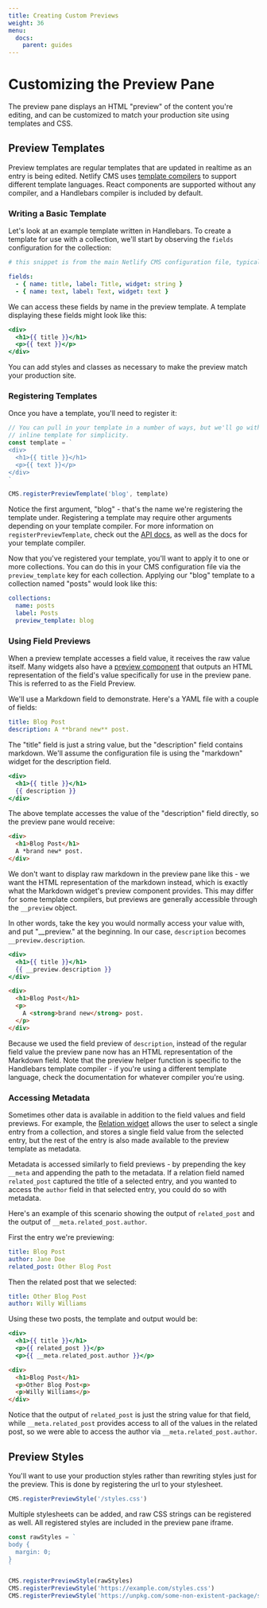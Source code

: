 ```yaml
---
title: Creating Custom Previews
weight: 36
menu:
  docs:
    parent: guides
---
```


# Customizing the Preview Pane

The preview pane displays an HTML "preview" of the content you're editing, and can be customized to
match your production site using templates and CSS.

## Preview Templates

Preview templates are regular templates that are updated in realtime as an entry is being
edited. Netlify CMS uses [template compilers](#) to support different template languages. React
components are supported without any compiler, and a Handlebars compiler is included by
default.

### Writing a Basic Template

Let's look at an example template written in Handlebars. To create a template for use with a
collection, we'll start by observing the `fields` configuration for the collection:

```yaml
# this snippet is from the main Netlify CMS configuration file, typically config.yml

fields:
  - { name: title, label: Title, widget: string }
  - { name: text, label: Text, widget: text }
```

We can access these fields by name in the preview template. A template displaying these fields might
look like this:

```handlebars
<div>
  <h1>{{ title }}</h1>
  <p>{{ text }}</p>
</div>
```

You can add styles and classes as necessary to make the preview match your production site.


### Registering Templates

Once you have a template, you'll need to register it:

```js
// You can pull in your template in a number of ways, but we'll go with an
// inline template for simplicity.
const template = `
<div>
  <h1>{{ title }}</h1>
  <p>{{ text }}</p>
</div>
`

CMS.registerPreviewTemplate('blog', template)
```

Notice the first argument, "blog" - that's the name we're registering the template under.
Registering a template may require other arguments depending on your template compiler. For more
information on `registerPreviewTemplate`, check out the [API docs](#), as well as the docs for your
template compiler.

Now that you've registered your template, you'll want to apply it to one or more collections. You
can do this in your CMS configuration file via the `preview_template` key for each collection.
Applying our "blog" template to a collection named "posts" would look like this:

```yaml
collections:
  name: posts
  label: Posts
  preview_template: blog
```

### Using Field Previews

When a preview template accesses a field value, it receives the raw value itself. Many widgets also
have a [preview component](#) that outputs an HTML representation of the field's value specifically
for use in the preview pane. This is referred to as the Field Preview.

We'll use a Markdown field to demonstrate. Here's a YAML file with a couple of fields:

```yaml
title: Blog Post
description: A **brand new** post.
```

The "title" field is just a string value, but the "description" field contains markdown. We'll
assume the configuration file is using the "markdown" widget for the description field.

```handlebars
<div>
  <h1>{{ title }}</h1>
  {{ description }}
</div>
```

The above template accesses the value of the "description" field directly, so the preview pane would
receive:

```html
<div>
  <h1>Blog Post</h1>
  A *brand new* post.
</div>
```

We don't want to display raw markdown in the preview pane like this - we want the HTML
representation of the markdown instead, which is exactly what the Markdown widget's preview
component provides. This may differ for some template compilers, but previews are generally
accessible through the `__preview` object.

In other words, take the key you would normally access your value with, and put "__preview." at the
beginning. In our case, `description` becomes `__preview.description`.

```handlebars
<div>
  <h1>{{ title }}</h1>
  {{ __preview.description }}
</div>
```

```html
<div>
  <h1>Blog Post</h1>
  <p>
    A <strong>brand new</strong> post.
  </p>
</div>
```

Because we used the field preview of `description`, instead of the regular field value the preview
pane now has an HTML representation of the Markdown field. Note that the preview helper function is
specific to the Handlebars template compiler - if you're using a different template language, check
the documentation for whatever compiler you're using.


### Accessing Metadata

Sometimes other data is available in addition to the field values and field previews. For example,
the [Relation widget](#) allows the user to select a single entry from a collection, and stores a
single field value from the selected entry, but the rest of the entry is also made available to the
preview template as metadata.

Metadata is accessed similarly to field previews - by prepending the key `__meta` and appending the
path to the metadata. If a relation field named `related_post` captured the title of a selected
entry, and you wanted to access the `author` field in that selected entry, you could do so with
metadata.

Here's an example of this scenario showing the output of `related_post` and the output of
`__meta.related_post.author`.

First the entry we're previewing:

```yaml
title: Blog Post
author: Jane Doe
related_post: Other Blog Post
```

Then the related post that we selected:

```yaml
title: Other Blog Post
author: Willy Williams
```

Using these two posts, the template and output would be:

```handlebars
<div>
  <h1>{{ title }}</h1>
  <p>{{ related_post }}</p>
  <p>{{ __meta.related_post.author }}</p>
```

```html
<div>
  <h1>Blog Post</h1>
  <p>Other Blog Post<p>
  <p>Willy Williams</p>
</div>
```

Notice that the output of `related_post` is just the string value for that field, while
`__meta.related_post` provides access to all of the values in the related post, so we were able to
access the author via `__meta.related_post.author`.


## Preview Styles

You'll want to use your production styles rather than rewriting styles just for the preview. This is
done by registering the url to your stylesheet.

```js
CMS.registerPreviewStyle('/styles.css')
```

Multiple stylesheets can be added, and raw CSS strings can be registered as well. All registered
styles are included in the preview pane iframe.

```js
const rawStyles = `
body {
  margin: 0;
}
`

CMS.registerPreviewStyle(rawStyles)
CMS.registerPreviewStyle('https://example.com/styles.css')
CMS.registerPreviewStyle('https://unpkg.com/some-non-existent-package/styles.css')
```
